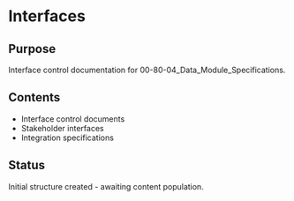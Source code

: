 # Interfaces

## Purpose
Interface control documentation for 00-80-04_Data_Module_Specifications.

## Contents
- Interface control documents
- Stakeholder interfaces
- Integration specifications

## Status
Initial structure created - awaiting content population.
